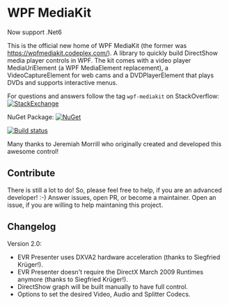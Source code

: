 # WPF MediaKit
Now support .Net6

This is the official new home of WPF MediaKit (the former was https://wpfmediakit.codeplex.com/). A library to quickly build DirectShow media player controls in WPF. The kit comes with a video player MediaUriElement (a WPF MediaElement replacement), a VideoCaptureElement for web cams and a DVDPlayerElement that plays DVDs and supports interactive menus.

For questions and answers follow the tag `wpf-mediakit` on StackOverflow: [![StackExchange](https://img.shields.io/stackexchange/stackoverflow/t/wpf-mediakit.svg)](http://stackoverflow.com/questions/tagged/wpf-mediakit)

NuGet Package: [![NuGet](https://img.shields.io/nuget/v/WPFMediaKit.svg)](https://www.nuget.org/packages/WPFMediaKit/)

[![Build status](https://ci.appveyor.com/api/projects/status/c9d8fgjridsge83c/branch/master?svg=true)](https://ci.appveyor.com/project/xmedeko/wpf-mediakit/branch/master)

Many thanks to Jeremiah Morrill who originally created and developed this awesome control!

## Contribute
There is still a lot to do! So, please feel free to help, if you are an advanced developer! :-)
Answer issues, open PR, or become a maintainer. Open an issue, if you are willing to help maintaning this project.

## Changelog

Version 2.0:
- EVR Presenter uses DXVA2 hardware acceleration (thanks to Siegfried Krüger!).
- EVR Presenter doesn't require the DirectX  March 2009 Runtimes anymore (thanks to Siegfried Krüger!).
- DirectShow graph will be built manually to have full control.
- Options to set the desired Video, Audio and Splitter Codecs.
